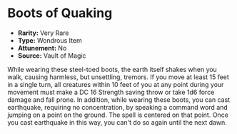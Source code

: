 # Boots of Quaking

- **Rarity:** Very Rare
- **Type:** Wondrous Item
- **Attunement:** No
- **Source:** Vault of Magic

While wearing these steel-toed boots, the earth itself shakes when you walk, causing harmless, but unsettling, tremors. If you move at least 15 feet in a single turn, all creatures within 10 feet of you at any point during your movement must make a DC 16 Strength saving throw or take 1d6 force damage and fall prone. In addition, while wearing these boots, you can cast earthquake, requiring no concentration, by speaking a command word and jumping on a point on the ground. The spell is centered on that point. Once you cast earthquake in this way, you can't do so again until the next dawn.
